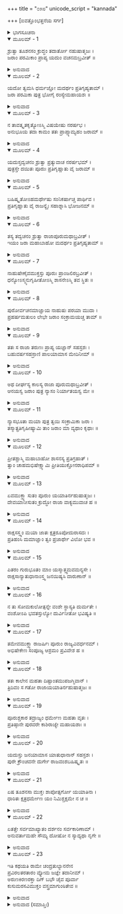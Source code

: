 +++
title = "೦೫೮"
unicode_script = "kannada"

+++
[ಐವತ್ತೊಂಭತ್ತನೆಯ ಸರ್ಗ]



<details><summary>ಭಾಗಸೂಚನಾ</summary>

ಯಯಾತಿಗೆ ಪೂರುವಿನಿಂದ ಯೌವನದ ಪ್ರದಾನ, ಪುರುವಿನ ಪಟ್ಟಾಭಿಷೇಕ, ಯದುವಿಗೆ ಶಾಪ
</details>

<details open><summary>ಮೂಲಮ್ - 1</summary>

ಶ್ರುತ್ವಾ ತೂಶನಸಂ ಕ್ರುದ್ಧಂ ತದಾರ್ತೋ ನಹುಷಾತ್ಮಜಃ ।  
ಜರಾಂ ಪರಮಿಕಾಂ ಪ್ರಾಪ್ಯ ಯದುಂ ವಚನಮಬ್ರವೀತ್ ॥
</details>

<details><summary>ಅನುವಾದ</summary>

ಶುಕ್ರಾಚಾರ್ಯರು ಕುಪಿತರಾಗಿ ಕೊಟ್ಟ ಶಾಪದಿಂದಾಗಿ ಬೇರೆಯವರ ಯೌವನ ಬದಲಾಯಿಸಬಹುದಾದ ವೃದ್ಧಾವಸ್ಥೆ   ಪ್ರಾಪ್ತವಾಯಿತು. ಆ ವಿಲಕ್ಷಣ ವೃದ್ಧಾವಸ್ಥೆ ಪಡೆದು ರಾಜನು ಯದುವಿನಲ್ಲಿ ಹೇಳಿದನು.॥1॥
</details>

<details open><summary>ಮೂಲಮ್ - 2</summary>

ಯದೋ ತ್ವಮಸಿ ಧರ್ಮಜ್ಞೋ ಮದರ್ಥಂ ಪ್ರತಿಗೃಹ್ಯತಾಮ್ ।  
ಜರಾ ಪರಮಿಕಾ ಪುತ್ರ ಭೋಗೈ ರಂಸ್ಯೇಮಹಾಯಶಃ ॥
</details>

<details><summary>ಅನುವಾದ</summary>

ಯದುವೇ! ನೀನು ಧರ್ಮಜ್ಞನಾಗಿ ನನ್ನ ಮಹಾಯಶಸ್ವೀ ಪುತ್ರನಾಗಿರುವೆ. ನೀನು ನನಗಾಗಿ ಬೇರೆಯವರ ಶರೀರದಲ್ಲಿ ಸಂಚಾರಿತವಾದ ಈ ಮುದಿತನ ತೆಗೆದುಕೋ. ನಾನು ಭೋಗಗಳ ಮೂಲಕ ರಮಿಸುವೆನು, ನನ್ನ ಭೋಗವಿಷಯಕ ಇಚ್ಛೆಯನ್ನು ಪೂರ್ಣಗೊಳಿಸುವೆನು.॥2॥
</details>

<details open><summary>ಮೂಲಮ್ - 3</summary>

ನ ತಾವತ್ಕೃತಕೃತ್ಯೋಽಸ್ಮಿ ವಿಷಯೇಷು ನರರ್ಷಭ ।  
ಅನುಭೂಯ ತದಾ ಕಾಮಂ ತತಃ ಪ್ರಾಪ್ಸ್ಯಾಮ್ಯಹಂ ಜರಾಮ್ ॥
</details>

<details><summary>ಅನುವಾದ</summary>

ನರಶ್ರೇಷ್ಠನೇ! ಇಷ್ಟರವರೆಗೆ ನಾನು ವಿಷಯ ಭೋಗಗಳಿಂದ ತೃಪ್ತನಾಗಲಿಲ್ಲ. ಇಚ್ಛಾನುಸಾರ ವಿಷಯಸುಖವನ್ನು ಅನುಭವಿಸಿ ಮತ್ತೆ ನನ್ನ ವೃದ್ಧಾವಸ್ಥೆಯನ್ನು ನಿನ್ನಿಂದ ಪಡೆದುಕೊಳ್ಳುವೆ.॥3॥
</details>

<details open><summary>ಮೂಲಮ್ - 4</summary>

ಯದುಸ್ತದ್ವಚನಂ ಶ್ರುತ್ವಾ ಪ್ರತ್ಯುವಾಚ ನರರ್ಷಭಮ್ ।  
ಪುತ್ರಸ್ತೇ ದಯಿತಃ ಪೂರುಃ ಪ್ರತಿಗೃಹ್ಣಾತು ವೈ ಜರಾಮ್ ॥
</details>

<details><summary>ಅನುವಾದ</summary>

ಅವನ ಮಾತನ್ನು ಕೇಳಿ ಯದುವು ನರಶ್ರೇಷ್ಠ ಯಯಾತಿಗೆ ಉತ್ತರಿಸಿದನು - ನಿಮ್ಮ ಮುದ್ದಿನ ಮಗ ಪುರುವೇ ಈ ವೃದ್ಧಾವಸ್ಥೆಯನ್ನು ಸ್ವೀಕರಿಸಲಿ.॥4॥
</details>

<details open><summary>ಮೂಲಮ್ - 5</summary>

ಬಹಿಷ್ಕೃತೋಽಹಮರ್ಥೇಷು ಸಂನಿಕರ್ಷಾಚ್ಚ ಪಾರ್ಥಿವ ।  
ಪ್ರತಿಗೃಹ್ಣಾತು ವೈ ರಾಜನ್ಯೈಃ ಸಹಾಶ್ನಾಸಿ ಭೋಜನಮ್ ॥
</details>

<details><summary>ಅನುವಾದ</summary>

ಪೃಥಿವಿನಾಥನೇ! ನನಗಾದರೋ ನಿಮ್ಮ ಧನ ಮತ್ತು ನಿಮ್ಮ ಹತ್ತಿರದಲ್ಲಿಯೇ ಇದ್ದು ಪ್ರೀತಿ ಪಡೆಯುವ ಅಧಿಕಾರದಿಂದ ವಂಚಿತರಾಗಿಸಿದಿರಿ. ಆದ್ದರಿಂದ ಯಾರೊಂದಿಗೆ ಕುಳಿತು ಊಟ ಮಾಡುತ್ತಿರುವಿರೋ ಅವನಿಂದಲೇ ಯುವಾವಸ್ಥೆಯನ್ನು ಸ್ವೀಕರಿಸಿರಿ.॥5॥
</details>

<details open><summary>ಮೂಲಮ್ - 6</summary>

ತಸ್ಯ ತದ್ವಚನಂ ಶ್ರುತ್ವಾ ರಾಜಾಪೂರುಮಥಾಬ್ರವೀತ್ ।  
ಇಯಂ ಜರಾ ಮಹಾಬಾಹೋ ಮದರ್ಥಂ ಪ್ರತಿಗೃಹ್ಯತಾಮ್ ॥
</details>

<details><summary>ಅನುವಾದ</summary>

ಯದುವಿನ ಮಾತನ್ನು ಕೇಳಿ ರಾಜನು ಪುರುವಿನಲ್ಲಿ ಹೇಳಿದನು - ಮಹಾಬಾಹುವೇ! ನನ್ನ ಸುಖ-ಸುವಿಧೆಗಾಗಿ ನೀನು ಈ ವೃದ್ಧಾಪ್ಯವನ್ನು ಸ್ವೀಕರಿಸು.॥6॥
</details>

<details open><summary>ಮೂಲಮ್ - 7</summary>

ನಾಹುಷೇಣೈವಮುಕ್ತಸ್ತು ಪೂರುಃ ಪ್ರಾಂಜಲಿರಬ್ರವೀತ್ ।  
ಧನ್ಯೋಽಸ್ಮ್ಯನುಗೃಹೀತೋಽಸ್ಮಿ ಶಾಸನೇಽಸ್ಮಿ ತವ ಸ್ಥಿತಃ ॥
</details>

<details><summary>ಅನುವಾದ</summary>

ನಹುಷ ಪುತ್ರ ಯಯಾತಿಯು ಹೀಗೆ ಹೇಳಿದಾಗ ಪೂರು ಕೈಮುಗಿದುಕೊಂಡು ಹೇಳಿದನು - ಪಿತಾಜೀ! ನಿಮ್ಮ ಸೇವೆಯ ಅವಕಾಶ ದೊರಕಿ ನಾನು ಧನ್ಯನಾದೆನು. ಇದು ನನ್ನ ಮೇಲೆ ನಿಮ್ಮ ದೊಡ್ಡ ಅನುಗ್ರಹವಾಗಿದೆ. ನಿಮ್ಮ ಆಜ್ಞೆಯನ್ನು ಪಾಲಿಸಲು ನಾನು ಎಲ್ಲ ರೀತಿಯಿಂದ ಸಿದ್ಧನಿದ್ದೇನೆ.॥7॥
</details>

<details open><summary>ಮೂಲಮ್ - 8</summary>

ಪುರೋರ್ವಚನಮಾಜ್ಞಾಯ ನಾಹುಷಃ ಪರಯಾ ಮುದಾ ।  
ಪ್ರಹರ್ಷಮತುಲಂ ಲೇಭೇ ಜರಾಂ ಸಂಕ್ರಾಮಯಚ್ಚ ತಾಮ್ ॥
</details>

<details><summary>ಅನುವಾದ</summary>

ಪೂರುವು ಇದನ್ನು ಒಪ್ಪಿಕೊಂಡ ಮಾತನ್ನು ಕೇಳಿ ಯಯಾತಿಗೆ ಬಹಳ ಸಂತೋಷವಾಯಿತು. ಅವನಿಗೆ ಅನುಪಮ ಹರ್ಷವಾಗಿ ತನ್ನ ವೃದ್ಧಾವಸ್ಥೆಯನ್ನು ಪೂರುವಿನ ಶರೀರದಲ್ಲಿ ಸಂಚಾರಿತಗೊಳಿಸಿದನು.॥8॥
</details>

<details open><summary>ಮೂಲಮ್ - 9</summary>

ತತಃ ಸ ರಾಜಾ ತರುಣಃ ಪ್ರಾಪ್ಯ ಯಜ್ಞಾನ್ ಸಹಸ್ರಶಃ ।  
ಬಹುವರ್ಷಸಹಸ್ರಾಣಿ ಪಾಲಯಾಮಾಸ ಮೇದಿನೀಮ್ ॥
</details>

<details><summary>ಅನುವಾದ</summary>

ಅನಂತರ ತರುಣನಾದ ರಾಜಾ ಯಯಾತಿಯು ಸಾವಿರಾರು ಯಜ್ಞಗಳ ಅನುಷ್ಠಾನ ಮಾಡುತ್ತಾ ಅನೇಕ ಸಾವಿರ ವರ್ಷಗಳವರೆಗೆ ರಾಜ್ಯವಾಳಿದನು.॥9॥
</details>

<details open><summary>ಮೂಲಮ್ - 10</summary>

ಅಥ ದೀರ್ಘಸ್ಯ ಕಾಲಸ್ಯ ರಾಜಾ ಪೂರುಮಥಾಬ್ರವೀತ್ ।  
ಆನಯಸ್ವ ಜರಾಂ ಪುತ್ರ ನ್ಯಾಸಂ ನಿರ್ಯಾತಯಸ್ವ ಮೇ ॥
</details>

<details><summary>ಅನುವಾದ</summary>

ಬಳಿಕ ದೀರ್ಘಕಾಲ ಕಳೆದಾಗ ರಾಜನು ಪೂರುವಿನಲ್ಲಿ ಹೇಳಿದನು - ಮಗು! ನಿನ್ನ ಬಳಿಯಲ್ಲಿ ಒತ್ತೆಯಿಟ್ಟ ನನ್ನ ವೃದ್ಧಾವಸ್ಥೆಯನ್ನು ನನಗೆ ಮರಳಿ ಕೊಡು.॥10॥
</details>

<details open><summary>ಮೂಲಮ್ - 11</summary>

ನ್ಯಾಸಭೂತಾ ಮಯಾ ಪುತ್ರ ತ್ವಯಿ ಸಂಕ್ರಾಮಿಕಾ ಜರಾ ।  
ತಸ್ಮಾತ್ಪ್ರತಿಗೃಹೀಷ್ಯಾಮಿ ತಾಂ ಜರಾಂ ಮಾ ವ್ಯಥಾಂ ಕೃಥಾಃ ॥
</details>

<details><summary>ಅನುವಾದ</summary>

ಮಗನೇ! ನಾನು ವೃದ್ಧಾವಸ್ಥೆಯನ್ನು ನ್ಯಾಸವಾಗಿ ನಿನ್ನ ಶರೀರದಲ್ಲಿ ಸಂಚಾರಿತಗೊಳಿಸಿದ್ದೆ; ಅದಕ್ಕಾಗಿ ಅದನ್ನು  ಹಿಂದಕ್ಕೆ ಪಡೆಯುವೆನು. ನೀನು ಮನಸ್ಸಿನಲ್ಲಿ ದುಃಖಿಸಬಾರದು.॥11॥
</details>

<details open><summary>ಮೂಲಮ್ - 12</summary>

ಪ್ರೀತಶ್ಚಾಸ್ಮಿ ಮಹಾಬಾಹೋ ಶಾಸನಸ್ಯ ಪ್ರತಿಗ್ರಹಾತ್ ।  
ತ್ವಾಂ ಚಾಹಮಭಿಷೇಕ್ಷ್ಯಾಮಿ ಪ್ರೀತಿಯುಕ್ತೋನರಾಧಿಪಮ್ ॥
</details>

<details><summary>ಅನುವಾದ</summary>

ಮಹಾಬಾಹೋ! ನೀನು ನನ್ನ ಆಜ್ಞೆಯನ್ನು ಪಾಲಿಸಿದೆ, ಇದರಿಂದ ನನಗೆ ಬಹಳ ಸಂತೋಷವಾಗಿದೆ. ಈಗ ನಾನು ತುಂಬಾ ಪ್ರೇಮದಿಂದ ನಿನಗೆ ರಾಜ್ಯಾಭಿಷೇಕ ಮಾಡುವೆನು.॥12॥
</details>

<details open><summary>ಮೂಲಮ್ - 13</summary>

ಏವಮುಕ್ತ್ವಾ ಸುತಂ ಪೂರುಂ ಯಯಾತಿರ್ನಹುಷಾತ್ಮಜಃ ।  
ದೇವಯಾನೀಸುತಂ ಕ್ರುದ್ಧೋ ರಾಜಾ ವಾಕ್ಯಮುವಾಚ ಹ ॥
</details>

<details><summary>ಅನುವಾದ</summary>

ತನ್ನ ಪುತ್ರ ಪೂರುವಿನಲ್ಲಿ ಹೀಗೆ ಹೇಳಿ ರಾಜಾ ಯಯಾತಿಯು ದೇವಯಾನಿಯ ಮಗನಲ್ಲಿ ಕುಪಿತನಾಗಿ ಹೇಳಿದನು.॥13॥
</details>

<details open><summary>ಮೂಲಮ್ - 14</summary>

ರಾಕ್ಷಸಸ್ತ್ವಂ ಮಯಾ ಜಾತಃ ಕ್ಷತ್ರರೂಪೋದುರಾಸದಃ ।  
ಪ್ರತಿಹಂಸಿ ಮಮಾಜ್ಞಾಂ ತ್ವಂ ಪ್ರಜಾರ್ಥೇ ವಿಲೋ ಭವ ॥
</details>

<details><summary>ಅನುವಾದ</summary>

ಯದುವೇ! ದುರ್ಜಯ ಕ್ಷತ್ರಿಯ ರೂಪದಿಂದ ನಾನು ನಿನ್ನಂತಹ ರಾಕ್ಷಸನಿಗೆ ಜನ್ಮ ಕೊಟ್ಟೆ. ನೀನು ನನ್ನ ಆಜ್ಞೆಯನ್ನು ಉಲ್ಲಂಘಿಸಿದೆ, ಆದ್ದರಿಂದ ನಿನ್ನ ಸಂತಾನವು ರಾಜ್ಯಾಧಿಕಾರದಿಂದ ವಂಚಿತರಾಗಲಿ.॥14॥
</details>

<details open><summary>ಮೂಲಮ್ - 15</summary>

ಪಿತರಂ ಗುರುಭೂತಂ ಮಾಂ ಯಸ್ಮಾತ್ತ್ವಮವಮನ್ಯಸೇ ।  
ರಾಕ್ಷಸಾನ್ಯಾತುಧಾನಾಂಸ್ತ್ವ ಜನಯಿಷ್ಯಸಿ ದಾರುಣಾನ್ ॥
</details>

<details><summary>ಅನುವಾದ</summary>

ನಾನು ತಂದೆ, ಗುರು ಆಗಿದ್ದೇನೆ, ಹೀಗಿದ್ದರೂ ನೀನು ನನ್ನ ಅಪಮಾನ ಮಾಡುತ್ತಿರುವೆ. ಇದಕ್ಕಾಗಿ ಭಯಂಕರ ರಾಕ್ಷಸರು ಮತ್ತು ಯಾತುಧಾನರು ನಿನ್ನಲ್ಲಿ ಹುಟ್ಟುವರು.॥15॥
</details>

<details open><summary>ಮೂಲಮ್ - 16</summary>

ನ ತು ಸೋಮಕುಲೋತ್ಪನ್ನೇ ವಂಶೇ ಸ್ಥಾಸ್ಯತಿ ದುರ್ಮತೇ ।  
ವಂಶೋಽಪಿ ಭವತಸ್ತುಲ್ಯೋ ದುರ್ವಿನೀತೋ ಭವಿಷ್ಯತಿ ॥
</details>

<details><summary>ಅನುವಾದ</summary>

ನಿನ್ನ ಬುದ್ಧಿ ಕೆಟ್ಟುಹೋಗಿದೆ. ಆದ್ದರಿಂದ ನಿನ್ನ ಸಂತಾನವು ಸೋಮಕುಲದಲ್ಲಿ ಹುಟ್ಟಿ ವಂಶಪರಂಪರೆಯಲ್ಲಿ ರಾಜನಾಗಿ ಪ್ರತಿಷ್ಠಿತನಾಗಲಾರರು. ನಿನ್ನ ಸಂತತಿ ನಿನ್ನಂತೆಯೇ ಉದ್ಧಟವಾಗುವುದು.॥16॥
</details>

<details open><summary>ಮೂಲಮ್ - 17</summary>

ತಮೇವಮುಕ್ತ್ವಾ ರಾಜರ್ಷಿಃ ಪೂರುಂ ರಾಜ್ಯವಿವರ್ಧನಮ್ ।  
ಅಭಿಷೇಕೇಣ ಸಂಪೂಜ್ಯ ಆಶ್ರಮಂ ಪ್ರವಿವೇಶ ಹ ॥
</details>

<details><summary>ಅನುವಾದ</summary>

ಯದುವಿಗೆ ಹೀಗೆ ಹೇಳಿ ರಾಜರ್ಷಿ ಯಯಾತಿಯು ರಾಜ್ಯದ ವೃದ್ಧಿ ಮಾಡುವ ಪೂರುವಿಗೆ ಪಟ್ಟಾಭಿಷೇಕದ ಮೂಲಕ ಸಮ್ಮಾನಿಸಿ ವಾನಪ್ರಸ್ಥ ಆಶ್ರಮವನ್ನು ಕೈಗೊಂಡನು.॥17॥
</details>

<details open><summary>ಮೂಲಮ್ - 18</summary>

ತತಃ ಕಾಲೇನ ಮಹತಾ ದಿಷ್ಟಾಂತಮುಪಜಗ್ಮಿವಾನ್ ।  
ತ್ರಿದಿವಂ ಸ ಗತೋ ರಾಜಾಯಯಾತಿರ್ನಹುಷಾತ್ಮಜಃ ॥
</details>

<details><summary>ಅನುವಾದ</summary>

ದೀರ್ಘಕಾಲದ ಬಳಿಕ ಪ್ರಾರಬ್ಧ ಭೋಗ ತೀರಿದಾಗ ಯಯಾತಿಯು ಶರೀರವನ್ನು ತ್ಯಜಿಸಿ, ಸ್ವರ್ಗಲೋಕಕ್ಕೆ ಪ್ರಸ್ಥಾನ ಮಾಡಿದನು.॥18॥
</details>

<details open><summary>ಮೂಲಮ್ - 19</summary>

ಪೂರುಶ್ಚಕಾರ ತದ್ರಾಜ್ಯಂ ಧರ್ಮೇಣ ಮಹತಾ ವೃತಃ ।  
ಪ್ರತಿಷ್ಠಾನೇ ಪುರವರೇ ಕಾಶಿರಾಜ್ಯೇ ಮಹಾಯಶಾಃ ॥
</details>

<details><summary>ಅನುವಾದ</summary>

ಅನಂತರ ಮಹಾಯಶಸ್ವೀ ಪೂರು ಮಹಾನ್ ಧರ್ಮದಿಂದ ಕೂಡಿ ಕಾಶಿರಾಜನ ಶ್ರೇಷ್ಠ ಪ್ರತಿಷ್ಠಾನಪುರಿಯಲ್ಲಿ ಇರುತ್ತಾ ಆ ರಾಜ್ಯವನ್ನು ಪಾಲಿಸಿದನು.॥19॥
</details>

<details open><summary>ಮೂಲಮ್ - 20</summary>

ಯದುಸ್ತು ಜನಯಾಮಾಸ ಯಾತುಧಾನಾನ್ ಸಹಸ್ರಶಃ ।  
ಪುರೇ ಕ್ರೌಂಚವನೇ ದುರ್ಗೇ ರಾಜವಂಶಬಹಿಷ್ಕೃತಃ ॥
</details>

<details><summary>ಅನುವಾದ</summary>

ರಾಜಕುಲದಿಂದ ಬಹಿಷ್ಕೃತನಾದ ಯದುವು ನಗರದಲ್ಲಿ ಹಾಗೂ ದುರ್ಜಯ ಕೌಂಚವನದಲ್ಲಿ ಸಾವಿರಾರು ಯಾತುಧಾನರಿಗೆ ಜನ್ಮ ನೀಡಿದನು.॥20॥
</details>

<details open><summary>ಮೂಲಮ್ - 21</summary>

ಏಷ ತೂಶನಸಾ ಮುಕ್ತಃ ಶಾಪೋತ್ಸರ್ಗೋ ಯಯಾತಿನಾ ।  
ಧಾರಿತಃ ಕ್ಷತ್ರಧರ್ಮೇಣ ಯಂ ನಿಮಿಶ್ಚಕ್ಷಮೇ ನ ಚ ॥
</details>

<details><summary>ಅನುವಾದ</summary>

ಶುಕ್ರಾಚಾರ್ಯರು ಕೊಟ್ಟ ಈ ಶಾಪವನ್ನು ರಾಜಾ ಯಯಾತಿಯು ಕ್ಷತ್ರಿಯ ಧರ್ಮಕ್ಕನುಸಾರ ಧರಿಸಿಕೊಂಡನು. ಆದರೆ ರಾಜಾ ನಿಮಿಯು ವಸಿಷ್ಛರ ಶಾಪವನ್ನು ಸಹಿಸಲಿಲ್ಲ.॥21॥
</details>

<details open><summary>ಮೂಲಮ್ - 22</summary>

ಏತತ್ತೇ ಸರ್ವಮಾಖ್ಯಾತಂ ದರ್ಶನಂ ಸರ್ವಕಾರಿಣಾಮ್ ।  
ಅನುವರ್ತಾಮಹೇ ಸೌಮ್ಯ ದೋಷೋ ನ ಸ್ಯಾದ್ಯಥಾ ನೃಗೇ ॥
</details>

<details><summary>ಅನುವಾದ</summary>

ಸೌಮ್ಯ ! ಇದೆಲ್ಲ ಪ್ರಸಂಗಗಳನ್ನು ನಿನಗೆ ನಾನು ತಿಳಿಸಿದೆ. ಸಮಸ್ತ ಕೃತ್ಯಗಳನ್ನು ಪಾಲಿಸುವ ಸತ್ಪುರುಷರ ದೃಷ್ಟಿಯನ್ನೇ ನಾವು ಅನುಸರಿಸುತ್ತೇವೆ. ಅದರಿಂದ ನೃಗರಾಜನಂತೆ ನಮಗೂ ದೋಷ ಪ್ರಾಪ್ತವಾಗದಿರಲಿ.॥22॥
</details>

<details open><summary>ಮೂಲಮ್ - 23</summary>

ಇತಿ ಕಥಯತಿ ರಾಮೇ ಚಂದ್ರತುಲ್ಯಾನನೇನ  
ಪ್ರವಿರಲತರತಾರಂ ವ್ಯೋಮ ಜಜ್ಞೇ ತದಾನೀಮ್ ।  
ಅರುಣಕಿರಣರಕ್ತಾ ದಿಗ್ ಬಭೌ ಚೈವ ಪೂರ್ವಾ  
ಕುಸುಮರಸವಿಮುಕ್ತಂ ವಸ್ತ್ರಮಾಗುಂಠಿತೇವ ॥
</details>

<details><summary>ಅನುವಾದ</summary>

ಚಂದ್ರನಂತೆ ಮನೋಹರ ಮುಖ ವುಳ್ಳ ಶ್ರೀರಾಮನು ಹೀಗೆ ಹೇಳುತ್ತಿರುವಾಗ - ಆಕಾಶದಲ್ಲಿ ಎರಡೇ ತಾರೆಗಳು ಉಳಿದು, ಮೂಡಣದಿಕ್ಕು ಕೆಂಪಾಗಿ, ಕುಸುಮ ಬಣ್ಣದ ಬಟ್ಟೆಯನ್ನು ಹೊದ್ದುಕೊಂಡಿರುವಂತಿತ್ತು.॥23॥
</details>

<details><summary>ಅನುವಾದ (ಸಮಾಪ್ತಿಃ)</summary>

ಶ್ರೀವಾಲ್ಮೀಕಿ ವಿರಚಿತ ಆರ್ಷರಾಮಾಯಣ ಆದಿಕಾವ್ಯದ ಉತ್ತರ ಕಾಂಡದಲ್ಲಿ ಐವತ್ತೊಂಭತ್ತನೆಯ ಸರ್ಗ ಪೂರ್ಣವಾಯಿತು. ॥59॥
</details>

